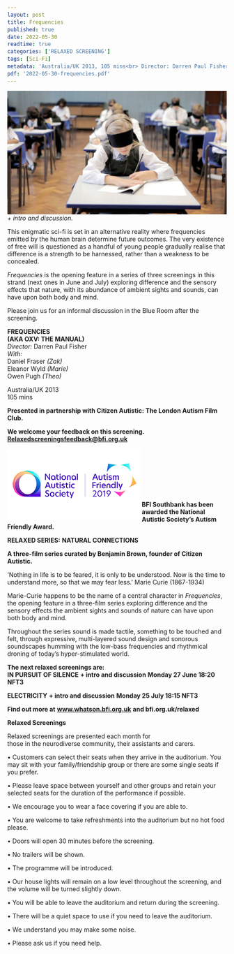 ```yaml
---
layout: post
title: Frequencies
published: true
date: 2022-05-30
readtime: true
categories: ['RELAXED SCREENING']
tags: [Sci-Fi]
metadata: 'Australia/UK 2013, 105 mins<br> Director: Darren Paul Fisher'
pdf: '2022-05-30-frequencies.pdf'
---
```


<img style="float: left;" src="/img/Frequencies.png"><br><br>

_+ intro and discussion._

This enigmatic sci-fi is set in an alternative reality where frequencies emitted by the human brain determine future outcomes. The very existence of free will is questioned as a handful of young people gradually realise that difference is a strength to be harnessed, rather than a weakness to be concealed.

_Frequencies_ is the opening feature in a series of three screenings in this strand (next ones in June and July) exploring difference and the sensory effects that nature, with its abundance of ambient sights and sounds, can have upon both body and mind.

Please join us for an informal discussion in the Blue Room after the screening.<br>

**FREQUENCIES**<br>
 **(AKA OXV: THE MANUAL)**<br>
_Director:_ Darren Paul Fisher<br>
_With:_<br>
Daniel Fraser _(Zak)_<br>
Eleanor Wyld _(Marie)_<br>
Owen Pugh _(Theo)_<br>

Australia/UK 2013<br>
105 mins<br>


**Presented in partnership with Citizen Autistic: The London Autism Film Club.**

**We welcome your feedback on this screening. Relaxedscreeningsfeedback@bfi.org.uk**


<img style="float: left;" src="/img/autistic_society.png"><br><br><br><br><br><br><br>
**BFI Southbank has been awarded the National Autistic Society’s Autism Friendly Award.**

**RELAXED SERIES:**
**NATURAL CONNECTIONS**<br>

**A three-film series curated by Benjamin Brown, founder of Citizen Autistic.**<br>

‘Nothing in life is to be feared, it is only to be understood. Now is the time to understand more, so that we may fear less.’  Marie Curie (1867-1934)

Marie-Curie happens to be the name of a central character in _Frequencies_, the opening feature in a three-film series exploring difference and the sensory effects the ambient sights and sounds of nature can have upon both body and mind.

Throughout the series sound is made tactile, something to be touched and felt, through expressive, multi-layered sound design and sonorous soundscapes humming with the low-bass frequencies and rhythmical droning of today’s hyper-stimulated world.

**The next relaxed screenings are:**<br>
**IN PURSUIT OF SILENCE**
**+ intro and discussion**
**Monday 27 June 18:20**
**NFT3**

**ELECTRICITY**
**+ intro and discussion**
**Monday 25 July 18:15 NFT3**

**Find out more at**
**www.whatson.bfi.org.uk**
**and bfi.org.uk/relaxed**

**Relaxed Screenings**<br>

Relaxed screenings are presented each month for  
those in the neurodiverse community, their assistants and carers.

• Customers can select their seats when they arrive in the auditorium. You may sit with your family/friendship group or there are some single seats if you prefer.

• Please leave space between yourself and other groups and retain your selected seats for the duration of the performance if possible.

• We encourage you to wear a face covering if you are  able to.

• You are welcome to take refreshments into the auditorium but no hot food please.

• Doors will open 30 minutes before the screening.

• No trailers will be shown.

• The programme will be introduced.

• Our house lights will remain on a low level throughout the screening, and the volume will be turned slightly down.

• You will be able to leave the auditorium and return during the screening.

• There will be a quiet space to use if you need to leave the auditorium.

• We understand you may make some noise.

• Please ask us if you need help.
